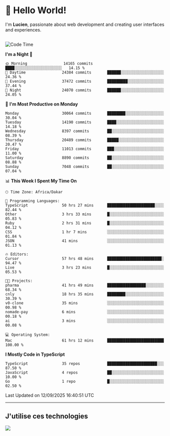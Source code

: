 # 👋 Hello World!

I'm **Lucien**, passionate about web development and creating user interfaces and experiences.

##

<!--START_SECTION:waka-->
![Code Time](http://img.shields.io/badge/Code%20Time-3%2C711%20hrs%2030%20mins-blue)

**I'm a Night 🦉** 

```text
🌞 Morning                14165 commits       ████░░░░░░░░░░░░░░░░░░░░░   14.15 % 
🌆 Daytime                24384 commits       ██████░░░░░░░░░░░░░░░░░░░   24.36 % 
🌃 Evening                37472 commits       █████████░░░░░░░░░░░░░░░░   37.44 % 
🌙 Night                  24070 commits       ██████░░░░░░░░░░░░░░░░░░░   24.05 % 
```
📅 **I'm Most Productive on Monday** 

```text
Monday                   30064 commits       ████████░░░░░░░░░░░░░░░░░   30.04 % 
Tuesday                  14190 commits       ████░░░░░░░░░░░░░░░░░░░░░   14.18 % 
Wednesday                8397 commits        ██░░░░░░░░░░░░░░░░░░░░░░░   08.39 % 
Thursday                 20489 commits       █████░░░░░░░░░░░░░░░░░░░░   20.47 % 
Friday                   11013 commits       ███░░░░░░░░░░░░░░░░░░░░░░   11.00 % 
Saturday                 8890 commits        ██░░░░░░░░░░░░░░░░░░░░░░░   08.88 % 
Sunday                   7048 commits        ██░░░░░░░░░░░░░░░░░░░░░░░   07.04 % 
```


📊 **This Week I Spent My Time On** 

```text
🕑︎ Time Zone: Africa/Dakar

💬 Programming Languages: 
TypeScript               50 hrs 27 mins      █████████████████████░░░░   82.44 % 
Other                    3 hrs 33 mins       █░░░░░░░░░░░░░░░░░░░░░░░░   05.83 % 
Ruby                     2 hrs 31 mins       █░░░░░░░░░░░░░░░░░░░░░░░░   04.12 % 
CSS                      1 hr 7 mins         ░░░░░░░░░░░░░░░░░░░░░░░░░   01.84 % 
JSON                     41 mins             ░░░░░░░░░░░░░░░░░░░░░░░░░   01.13 % 

🔥 Editors: 
Cursor                   57 hrs 48 mins      ████████████████████████░   94.47 % 
Live                     3 hrs 23 mins       █░░░░░░░░░░░░░░░░░░░░░░░░   05.53 % 

🐱‍💻 Projects: 
pharma                   41 hrs 49 mins      █████████████████░░░░░░░░   68.34 % 
cnly                     18 hrs 35 mins      ████████░░░░░░░░░░░░░░░░░   30.39 % 
v0-clone                 35 mins             ░░░░░░░░░░░░░░░░░░░░░░░░░   00.98 % 
nomade-pay               6 mins              ░░░░░░░░░░░░░░░░░░░░░░░░░   00.18 % 
ai                       3 mins              ░░░░░░░░░░░░░░░░░░░░░░░░░   00.08 % 

💻 Operating System: 
Mac                      61 hrs 12 mins      █████████████████████████   100.00 % 
```

**I Mostly Code in TypeScript** 

```text
TypeScript               35 repos            ██████████████████████░░░   87.50 % 
JavaScript               4 repos             ██░░░░░░░░░░░░░░░░░░░░░░░   10.00 % 
Go                       1 repo              █░░░░░░░░░░░░░░░░░░░░░░░░   02.50 % 
```




 Last Updated on 12/09/2025 16:40:51 UTC
<!--END_SECTION:waka-->
---

## J'utilise ces technologies

<p align="left">
  <a href="https://skillicons.dev">
    <img src="https://skillicons.dev/icons?i=ts,js,go,ruby,css,scss,tailwind,react,vite,nextjs,docker,figma,ableton" />
  </a>
</p>

